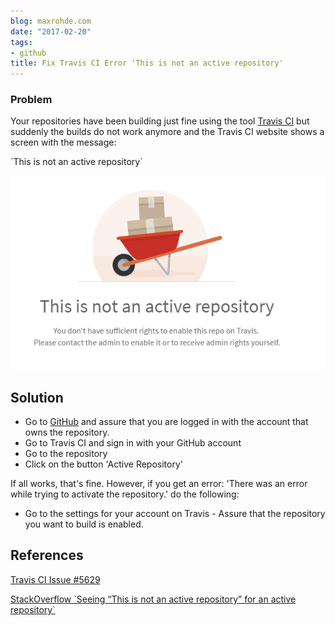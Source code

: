 ```yaml
---
blog: maxrohde.com
date: "2017-02-20"
tags:
- github
title: Fix Travis CI Error 'This is not an active repository'
---
```


### Problem

Your repositories have been building just fine using the tool [Travis CI](https://travis-ci.org/) but suddenly the builds do not work anymore and the Travis CI website shows a screen with the message:

\`This is not an active repository\`

![active](images/active.png)

## Solution

- Go to [GitHub](https://github.com/) and assure that you are logged in with the account that owns the repository.
- Go to Travis CI and sign in with your GitHub account
- Go to the repository
- Click on the button 'Active Repository'

If all works, that's fine. However, if you get an error: 'There was an error while trying to activate the repository.' do the following:

- Go to the settings for your account on Travis - Assure that the repository you want to build is enabled.

## References

[Travis CI Issue #5629](https://github.com/travis-ci/travis-ci/issues/5629)

[StackOverflow \`Seeing “This is not an active repository” for an active repository\`](http://stackoverflow.com/questions/32022899/seeing-this-is-not-an-active-repository-for-an-active-repository)
